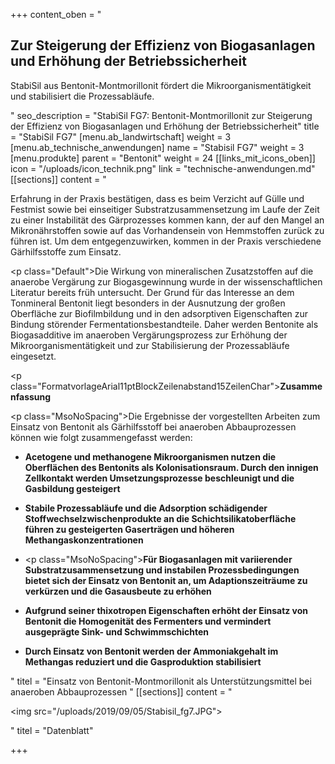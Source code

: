 +++
content_oben = "<h2>Zur Steigerung der Effizienz von Biogasanlagen und Erhöhung der Betriebssicherheit</h2><p>StabiSil aus Bentonit-Montmorillonit fördert die Mikroorganismentätigkeit und stabilisiert die Prozessabläufe.</p>"
seo_description = "StabiSil FG7: Bentonit-Montmorillonit zur Steigerung der Effizienz von Biogasanlagen und Erhöhung der Betriebssicherheit"
title = "StabiSil FG7"
[menu.ab_landwirtschaft]
weight = 3
[menu.ab_technische_anwendungen]
name = "Stabisil FG7"
weight = 3
[menu.produkte]
parent = "Bentonit"
weight = 24
[[links_mit_icons_oben]]
icon = "/uploads/icon_technik.png"
link = "technische-anwendungen.md"
[[sections]]
content = "<p>Erfahrung in der Praxis bestätigen, dass es beim Verzicht auf Gülle und Festmist sowie bei einseitiger Substratzusammensetzung im Laufe der Zeit zu einer Instabilität des Gärprozesses kommen kann, der auf den Mangel an Mikronährstoffen sowie auf das Vorhandensein von Hemmstoffen zurück zu führen ist. Um dem entgegenzuwirken, kommen in der Praxis verschiedene Gärhilfsstoffe zum Einsatz.</p><p class=\"Default\">Die Wirkung von mineralischen Zusatzstoffen auf die anaerobe Vergärung zur Biogasgewinnung wurde in der wissenschaftlichen Literatur bereits früh untersucht. Der Grund für das Interesse an dem Tonmineral Bentonit liegt besonders in der Ausnutzung der großen Oberfläche zur Biofilmbildung und in den adsorptiven Eigenschaften zur Bindung störender Fermentationsbestandteile. Daher werden Bentonite als Biogasadditive im anaeroben Vergärungsprozess zur Erhöhung der Mikroorganismentätigkeit und zur Stabilisierung der Prozessabläufe eingesetzt.</p><p class=\"FormatvorlageArial11ptBlockZeilenabstand15ZeilenChar\"><strong>Zusammenfassung</strong></p><p class=\"MsoNoSpacing\">Die Ergebnisse der vorgestellten Arbeiten zum Einsatz von Bentonit als Gärhilfsstoff bei anaeroben Abbauprozessen können wie folgt zusammengefasst werden:</p><ul><li><p><strong>Acetogene und methanogene Mikroorganismen nutzen die Oberflächen des Bentonits als Kolonisationsraum. Durch den innigen Zellkontakt werden Umsetzungsprozesse beschleunigt und die Gasbildung gesteigert</strong></p><p></p></li><li><p><strong>Stabile Prozessabläufe und die Adsorption schädigender Stoffwechselzwischenprodukte an die Schichtsilikatoberfläche führen zu gesteigerten Gaserträgen und höheren Methangaskonzentrationen</strong></p><p></p></li><li><p class=\"MsoNoSpacing\"><strong>Für Biogasanlagen mit variierender Substratzusammensetzung und instabilen Prozessbedingungen bietet sich der Einsatz von Bentonit an, um Adaptionszeiträume zu verkürzen und die Gasausbeute zu erhöhen</strong></p><p></p></li><li><p><strong>Aufgrund seiner thixotropen Eigenschaften erhöht der Einsatz von Bentonit die Homogenität des Fermenters und vermindert ausgeprägte Sink- und Schwimmschichten</strong></p><p></p></li><li><p><strong>Durch Einsatz von Bentonit werden der Ammoniakgehalt im Methangas reduziert und die Gasproduktion stabilisiert</strong></p></li></ul>"
titel = "Einsatz von Bentonit-Montmorillonit als Unterstützungsmittel bei anaeroben Abbauprozessen "
[[sections]]
content = "<p><img src=\"/uploads/2019/09/05/Stabisil_fg7.JPG\"></p>"
titel = "Datenblatt"

+++

